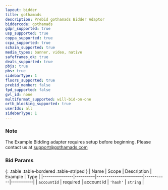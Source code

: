 ```yaml
---
layout: bidder
title: gothamads
description: Prebid gothamads Bidder Adaptor
biddercode: gothamads
gdpr_supported: true
usp_supported: true
coppa_supported: true
ccpa_supported: true
schain_supported: true
media_types: banner, video, native
safeframes_ok: true
deals_supported: true
pbjs: true
pbs: true
sidebarType: 1
floors_supported: true
prebid_member: false
fpd_supported: false
gvl_id: none
multiformat_supported: will-bid-on-one
ortb_blocking_supported: true
userIds: all
sidebarType: 1
---
```


### Note

The Example Bidding adapter requires setup before beginning. Please contact us at <support@gothamads.com>

### Bid Params

{: .table .table-bordered .table-striped }
| Name          | Scope    | Description           | Example   | Type      |
|---------------|----------|-----------------------|-----------|-----------|
| `accountId`      | required | account id | `'hash'`    | `string` |
